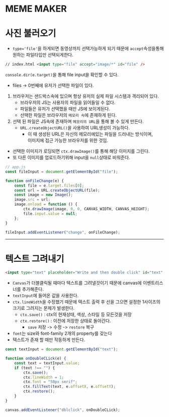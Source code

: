 # MEME MAKER

# 사진 불러오기

-   `type='file'`을 하게되면 동영상까지 선택가능하게 되기 때문에 `accept`속성을통해 원하는 파일타입만 선택되게한다.

```html
// index.html <input type="file" accept="image/*" id="file" />
```

`console.dir(e.target)`을 통해 file input을 확인할 수 있다.

-   files -> 0번째에 유저가 선택한 파일이 있다.

1. 브라우저는 샌드박스속에 있으며 항상 유저의 실제 파일 시스템과 격리되어 있다.
    - 브라우저의 JS는 사용자의 파일을 읽어들일 수 없다.
    - 파일들은 유저가 선택했을 때만 JS에 보이게된다.
    - 선택한 파일은 브라우저의 `메모리 속`에 존재하게 된다.
2. 선택 된 파일은 JS속에 존재하며 `메모리의 URL`을 통해 볼 수 있게 만든다.
    - `URL.createObjectURL()`을 사용하여 URL생성이 가능하다.
        - 이 때 생성된 URL은 자신의 메모리에있는 파일을 드러내는 방식이며,  
          이미지에 접근 가능한 브라우저를 위한 것임.

-   선택한 이미지가 로딩되면 `ctx.drawImage()`를 통해 해당 이미지를 그린다.
-   또 다른 이미지를 업로드하기위해 input을 `null`상태로 비워준다.

```javascript
// app.js
const fileInput = document.getElementById("file");

function onFileChange(e) {
    const file = e.target.files[0];
    const url = URL.createObjectURL(file);
    const image = new Image();
    image.src = url;
    image.onload = function () {
        ctx.drawImage(image, 0, 0, CANVAS_WIDTH, CANVAS_HEIGHT);
        file.input.value = null;
    };
}

fileInput.addEventListener("change", onFileChange);
```

---

# 텍스트 그려내기

```html
<input type="text" placeholder="Write and then double click" id="text" />
```

-   `Canvas`가 더블클릭될 때마다 텍스트를 그려낼것이기 때문에 canvas에 이벤트리스너를 추가해준다.
-   `textInput`에 들어온 값을 사용한다.
-   `ctx.lineWidth`을 수정했기 때문에 텍스트 출력 후 선을 그으면 설정한 1사이즈의 크기로 그려지는 문제가 발생한다.
    -   `ctx.save()` : ctx의 현재상태, 색상, 스타일 등 모든것을 저장
    -   `ctx.restore()` : 이전에 저장한 상태로 돌아간다.
        -   `save` 저장 -> 수정 -> `restore` 복구
-   `font`는 size와 font-family 2개의 property를 갖는다
-   텍스트가 존재 할 때만 작동하게 만든다.

```javascript
const textInput = document.getElementById("text");

function onDoubleCLick(e) {
    const text = textInput.value;
    if (text !== "") {
        ctx.save();
        ctx.lineWidth = 1;
        ctx.font = "50px serif";
        ctx.fillText(text, e.offsetX, e.offsetY);
        ctx.restore();
    }
}

canvas.addEventListener("dblclick", onDoubleCLick);
```